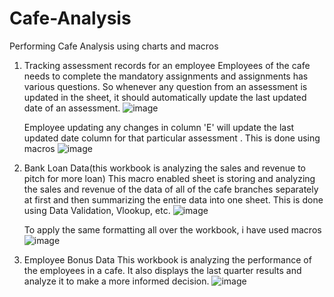 # Cafe-Analysis
Performing Cafe Analysis using charts and macros

1. Tracking assessment records for an employee
   Employees of the cafe needs to complete the mandatory assignments and assignments has various questions. So whenever any question from an assessment is updated in the sheet, it should automatically update the last updated date of an assessment.
   ![image](https://github.com/Sonali-Kubde/Cafe-Analysis/assets/81162473/1afb6492-b455-45bf-b299-11a74412c93a)

   Employee updating any changes in column 'E' will update the last updated date column for that particular assessment . This is done using macros
   ![image](https://github.com/Sonali-Kubde/Cafe-Analysis/assets/81162473/10202f77-bada-44bf-84bd-0e7a0180114f)

2. Bank Loan Data(this workbook is analyzing the sales and revenue to pitch for more loan)
   This macro enabled sheet is storing and analyzing the sales and revenue of the data of all of the cafe branches separately at first and then summarizing the entire data into one sheet. This is done using Data Validation, Vlookup, etc.
   ![image](https://github.com/Sonali-Kubde/Cafe-Analysis/assets/81162473/5bafe716-d3ec-4fd1-b592-2b5a15935e68)

   To apply the same formatting all over the workbook, i have used macros
   ![image](https://github.com/Sonali-Kubde/Cafe-Analysis/assets/81162473/9843f1fa-927d-4181-8d06-ce3df19b6b1d)

4. Employee Bonus Data
   This workbook is analyzing the performance of the employees in a cafe. It also displays the last quarter results and analyze it to make a more informed decision.
    ![image](https://github.com/Sonali-Kubde/Cafe-Analysis/assets/81162473/370f54c8-b8f4-436e-895c-6ad0799b340b)


   
   



   

   
